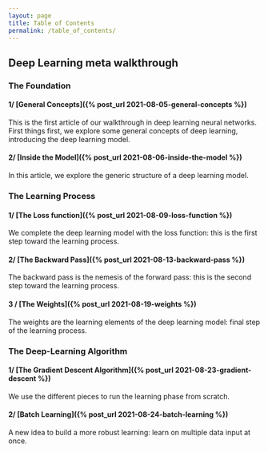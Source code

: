 ```yaml
---
layout: page
title: Table of Contents
permalink: /table_of_contents/
---
```


## Deep Learning meta walkthrough

### The Foundation

#### 1/ [General Concepts]({% post_url 2021-08-05-general-concepts %})

This is the first article of our walkthrough in deep learning neural networks.
First things first, we explore some general concepts of deep learning, introducing the deep learning model.

#### 2/ [Inside the Model]({% post_url 2021-08-06-inside-the-model %})

In this article, we explore the generic structure of a deep learning model.

### The Learning Process

#### 1/ [The Loss function]({% post_url 2021-08-09-loss-function %})

We complete the deep learning model with the loss function: this is the first step toward the learning process.

#### 2/ [The Backward Pass]({% post_url 2021-08-13-backward-pass %})

The backward pass is the nemesis of the forward pass: this is the second step toward the learning process.

#### 3 / [The Weights]({% post_url 2021-08-19-weights %})

The weights are the learning elements of the deep learning model: final step of the learning process.

### The Deep-Learning Algorithm

#### 1/ [The Gradient Descent Algorithm]({% post_url 2021-08-23-gradient-descent %})

We use the different pieces to run the learning phase from scratch.

#### 2/ [Batch Learning]({% post_url 2021-08-24-batch-learning %})

A new idea to build a more robust learning: learn on multiple data input at once.
